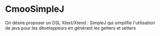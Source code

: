 # CmooSimpleJ
On désire proposer un DSL Xtext/Xtend : SimpleJ qui simplifie l'utilisation de java pour les développeurs en générant les getters et setters
